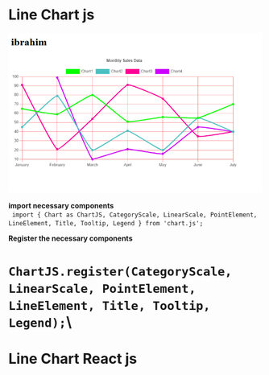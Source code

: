 
# Line Chart js 

![Chart image](<Line Chart picture.PNG>)

**import necessary components**
<br/>
`` import { Chart as ChartJS, CategoryScale, LinearScale, PointElement, LineElement, Title, Tooltip, Legend } from 'chart.js';``

**Register the necessary components**

```ChartJS.register(CategoryScale, LinearScale, PointElement, LineElement, Title, Tooltip, Legend);```\
=======
# Line Chart React js


